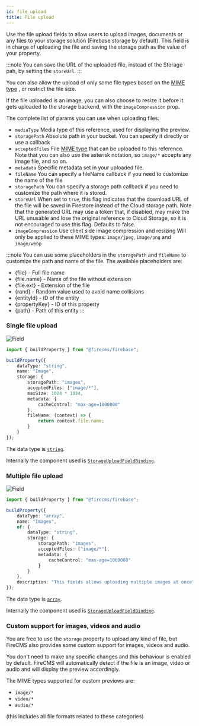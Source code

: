 ```yaml
---
id: file_upload
title: File upload
---
```


Use the file upload fields to allow users to upload images, documents or any
files to your storage solution (Firebase storage by default). This field is in
charge of uploading the file and saving the storage path as the value
of your property.

:::note
You can save the URL of the uploaded file, instead of the Storage pah,
by setting the `storeUrl`.
:::

You can also allow the upload of only some file types based on
the [MIME type](https://developer.mozilla.org/en-US/docs/Web/HTTP/Basics_of_HTTP/MIME_types/Common_types)
, or restrict the file size.

If the file uploaded is an image, you can also choose to resize it before
it gets uploaded to the storage backend, with the `imageCompression` prop.

The complete list of params you can use when uploading files:

* `mediaType` Media type of this reference, used for displaying the
  preview.
* `storagePath` Absolute path in your bucket. You can specify it
  directly or use a callback
* `acceptedFiles`
  File [MIME type](https://developer.mozilla.org/en-US/docs/Web/HTTP/Basics_of_HTTP/MIME_types/Common_types)
  that can be uploaded to this
  reference. Note that you can also use the asterisk notation, so `image/*`
  accepts any image file, and so on.
* `metadata` Specific metadata set in your uploaded file.
* `fileName` You can specify a fileName callback if you need to
  customize the name of the file
* `storagePath` You can specify a storage path callback if you need to
  customize the path where it is stored.
* `storeUrl` When set to `true`, this flag indicates that the download
  URL of the file will be saved in Firestore instead of the Cloud
  storage path. Note that the generated URL may use a token that, if
  disabled, may make the URL unusable and lose the original reference to
  Cloud Storage, so it is not encouraged to use this flag. Defaults to
  false.
* `imageCompression` Use client side image compression and resizing
  Will only be applied to these MIME types: `image/jpeg`, `image/png`
  and `image/webp`

:::note
You can use some placeholders in the `storagePath` and `fileName` to
customize the path and name of the file. The available placeholders are:

- {file} - Full file name
- {file.name} - Name of the file without extension
- {file.ext} - Extension of the file
- {rand} - Random value used to avoid name collisions
- {entityId} - ID of the entity
- {propertyKey} - ID of this property
- {path} - Path of this entity
:::

### Single file upload

![Field](/img/fields/File_upload.png)

```typescript jsx
import { buildProperty } from "@firecms/firebase";

buildProperty({
    dataType: "string",
    name: "Image",
    storage: {
        storagePath: "images",
        acceptedFiles: ["image/*"],
        maxSize: 1024 * 1024,
        metadata: {
            cacheControl: "max-age=1000000"
        },
        fileName: (context) => {
            return context.file.name;
        }
    }
});
```

The data type is [`string`](../config/string).

Internally the component used
is [`StorageUploadFieldBinding`](../../api/functions/StorageUploadFieldBinding).

### Multiple file upload

![Field](/img/fields/Multi_file_upload.png)

```typescript jsx
import { buildProperty } from "@firecms/firebase";

buildProperty({
    dataType: "array",
    name: "Images",
    of: {
        dataType: "string",
        storage: {
            storagePath: "images",
            acceptedFiles: ["image/*"],
            metadata: {
                cacheControl: "max-age=1000000"
            }
        }
    },
    description: "This fields allows uploading multiple images at once"
});
```

The data type is [`array`](../config/array).

Internally the component used
is [`StorageUploadFieldBinding`](../../api/functions/StorageUploadFieldBinding).

### Custom support for images, videos and audio

You are free to use the `storage` property to upload any kind of file, but
FireCMS also provides some custom support for images, videos and audio.

You don't need to make any specific changes and this behaviour is enabled by
default. FireCMS will automatically detect if the file is an image, video or
audio and will display the preview accordingly.

The MIME types supported for custom previews are:

- `image/*`
- `video/*`
- `audio/*`

(this includes all file formats related to these categories)
